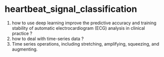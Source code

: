 # heartbeat_signal_classification
1. how to use deep learning improve the predictive accuracy and training stability of automatic electrocardiogram (ECG) analysis in clinical practice ?
2. how to deal with time-series data ?
3. Time series operations, including stretching, amplifying, squeezing, and augmenting.
